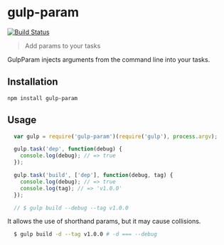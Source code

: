 gulp-param
==========
[![Build Status](https://travis-ci.org/przemcio/gulp-param.svg?branch=master)](https://travis-ci.org/przemciol/gulp-param)

> Add params to your tasks

GulpParam injects arguments from the command line into your tasks.

Installation
------------

`npm install gulp-param`

Usage
-----

```js
  var gulp = require('gulp-param')(require('gulp'), process.argv);

  gulp.task('dep', function(debug) {
    console.log(debug); // => true
  });

  gulp.task('build', ['dep'], function(debug, tag) {
    console.log(debug); // => true
    console.log(tag); // => 'v1.0.0'
  });

  // $ gulp build --debug --tag v1.0.0
```

It allows the use of shorthand params, but it may cause collisions.

```bash
  $ gulp build -d --tag v1.0.0 # -d === --debug
```
